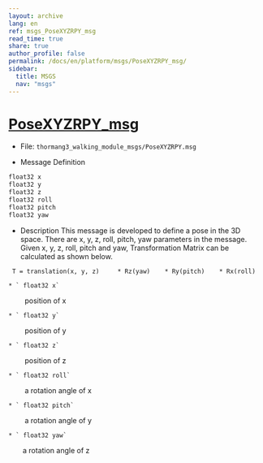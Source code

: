 ```yaml
---
layout: archive
lang: en
ref: msgs_PoseXYZRPY_msg
read_time: true
share: true
author_profile: false
permalink: /docs/en/platform/msgs/PoseXYZRPY_msg/
sidebar:
  title: MSGS
  nav: "msgs"
---
```


# [PoseXYZRPY_msg](#posexyzrpy_msg)

- File: `thormang3_walking_module_msgs/PoseXYZRPY.msg`

- Message Definition
 ```c
 float32 x
 float32 y
 float32 z
 float32 roll
 float32 pitch
 float32 yaw
 ```

- Description
This message is developed to define a pose in the 3D space.
There are x, y, z, roll, pitch, yaw parameters in the message.
Given x, y, z, roll, pitch and yaw, Transformation Matrix can be calculated as shown below.
 ```
  T = translation(x, y, z)     * Rz(yaw)    * Ry(pitch)    * Rx(roll)
 ```

    * ` float32 x`
&emsp;&emsp; position of x

    * ` float32 y`
&emsp;&emsp; position of y

    * ` float32 z`
&emsp;&emsp; position of z

    * ` float32 roll`
&emsp;&emsp; a rotation angle of x

    * ` float32 pitch`
&emsp;&emsp; a rotation angle of y

    * ` float32 yaw`
&emsp;&emsp;a rotation angle of z
